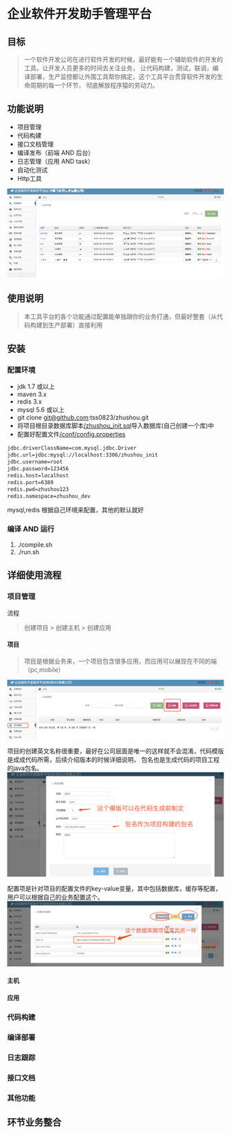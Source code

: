 # 企业软件开发助手管理平台

## 目标

> 一个软件开发公司在进行软件开发的时候，最好能有一个辅助软件的开发的工具，让开发人员更多的时间去关注业务，
让代码构建，测试，联调，编译部署，生产监控都让外围工具帮你搞定，这个工具平台贯穿软件开发的生命周期的每一个环节，
彻底解放程序猿的劳动力。

## 功能说明

* 项目管理
* 代码构建
* 接口文档管理
* 编译发布（前端 AND 后台）
* 日志管理（应用 AND task）
* 自动化测试
* Http工具

![首页](res/index.png)

## 使用说明

> 本工具平台的各个功能通过配置能单独跟你的业务打通，但最好整套（从代码构建到生产部署）直接利用

## 安装

### 配置环境
* jdk 1.7 或以上
* maven 3.x
* redis 3.x
* mysql 5.6 或以上
* git clone git@github.com:tss0823/zhushou.git
* 将项目根目录数据库脚本[/zhushou_init.sql](zhushou_init.sql)导入数据库(自己创建一个库)中
* 配置好配置文件[/conf/config.properties](conf/config.properties)
```
jdbc.driverClassName=com.mysql.jdbc.Driver
jdbc.url=jdbc:mysql://localhost:3306/zhushou_init
jdbc.username=root
jdbc.password=123456
redis.host=localhost
redis.port=6389
redis.pwd=zhushou123
redis.namespace=zhushou_dev
```
mysql,redis 根据自己环境来配置，其他的默认就好

### 编译 AND 运行
1. ./compile.sh 
2. ./run.sh

## 详细使用流程



### 项目管理
流程
> 创建项目 > 创建主机 > 创建应用

#### 项目
> 项目是根据业务来，一个项目包含很多应用，而应用可以展现在不同的端（pc,mobile）

![项目列表](res/p_c1.png)

项目的创建英文名称很重要，最好在公司层面是唯一的这样就不会混淆，代码模版是成成代码所需，后续介绍版本的时候详细说明，
包名也是生成代码的项目工程的java包名。
![创建项目](res/p_c2.png)

配置项是针对项目的配置文件的key-value变量，其中包括数据库，缓存等配置，用户可以根据自己的业务配置这个。
![](res/p_c3.png)

#### 主机

#### 应用

### 代码构建

### 编译部署

### 日志跟踪

### 接口文档

### 其他功能

## 环节业务整合


